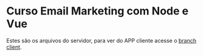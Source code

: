 # Curso Email Marketing com Node e Vue

Estes são os arquivos do servidor, para ver do APP cliente acesse o [branch client](https://github.com/schoolofnetcom/email-marketing/tree/client).

